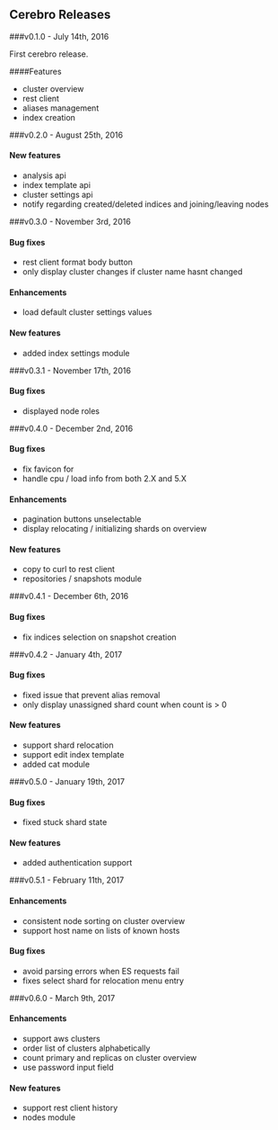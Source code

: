 Cerebro Releases
------------

###v0.1.0 - July 14th, 2016

First cerebro release.

####Features
- cluster overview
- rest client
- aliases management
- index creation

###v0.2.0 - August 25th, 2016

#### New features
- analysis api
- index template api
- cluster settings api
- notify regarding created/deleted indices and joining/leaving nodes

###v0.3.0 - November 3rd, 2016

#### Bug fixes
- rest client format body button
- only display cluster changes if cluster name hasnt changed

#### Enhancements
- load default cluster settings values

#### New features
- added index settings module

###v0.3.1 - November 17th, 2016

#### Bug fixes
- displayed node roles

###v0.4.0 - December 2nd, 2016

#### Bug fixes
- fix favicon for
- handle cpu / load info from both 2.X and 5.X

#### Enhancements
- pagination buttons unselectable
- display relocating / initializing shards on overview

#### New features
- copy to curl to rest client
- repositories / snapshots module

###v0.4.1 - December 6th, 2016

#### Bug fixes
- fix indices selection on snapshot creation

###v0.4.2 - January 4th, 2017

#### Bug fixes
- fixed issue that prevent alias removal
- only display unassigned shard count when count is > 0

#### New features
- support shard relocation
- support edit index template
- added cat module

###v0.5.0 - January 19th, 2017

#### Bug fixes
- fixed stuck shard state

#### New features
- added authentication support

###v0.5.1 - February 11th, 2017

#### Enhancements
- consistent node sorting on cluster overview
- support host name on lists of known hosts

#### Bug fixes
- avoid parsing errors when ES requests fail
- fixes select shard for relocation menu entry

###v0.6.0 - March 9th, 2017

#### Enhancements
- support aws clusters
- order list of clusters alphabetically
- count primary and replicas on cluster overview
- use password input field

#### New features
- support rest client history
- nodes module

